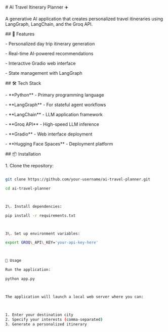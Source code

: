 \# AI Travel Itinerary Planner ✈️



A generative AI application that creates personalized travel itineraries using LangGraph, LangChain, and the Groq API.



\## 🚀 Features



\- Personalized day trip itinerary generation

\- Real-time AI-powered recommendations

\- Interactive Gradio web interface

\- State management with LangGraph



\## 🛠️ Tech Stack



\- \*\*Python\*\* - Primary programming language

\- \*\*LangGraph\*\* - For stateful agent workflows

\- \*\*LangChain\*\* - LLM application framework

\- \*\*Groq API\*\* - High-speed LLM inference

\- \*\*Gradio\*\* - Web interface deployment

\- \*\*Hugging Face Spaces\*\* - Deployment platform



\## 📦 Installation



1\. Clone the repository:

```bash

git clone https://github.com/your-username/ai-travel-planner.git

cd ai-travel-planner



2\. Install dependencies:

pip install -r requirements.txt



3\. Set up environment variables:

export GROQ\_API\_KEY='your-api-key-here'



🎯 Usage

Run the application:

python app.py



The application will launch a local web server where you can:



1. Enter your destination city
2. Specify your interests (comma-separated)
3. Generate a personalized itinerary
